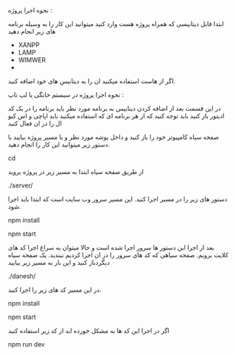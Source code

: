 نحوه اجرا پروژه :

ابتدا فایل دیتابیسی که همراه پروژه هست وارد کنید میتوانید این کار را به وسیله برنامه های زیر انجام دهید
 
 - XANPP
 - LAMP
 - WIMWER
 - 
 اگر از هاست استفاده میکنید ان را به دیتابیس های خود اضافه کنید.

 نحوه اجرا پروژه در سیستم خانگی یا لپ تاپ : 

 در این قسمت بعد از اضافه کردن دینابیس به برنامه مورد نظر باید برنامه را در یک کد ادیتور باز کنید 
 باید توجه کنید که از هر برنامه ای که استفاده میکنید باید اپاچی و اس کیو ال را در ان فعال کنید

 صفحه سیاه کامپیوتر خود را باز کنید و داخل پوشه مورد نظر و یا مسیر پروژه بیایید با دستور زیر میتوانید این کار را انجام دهید.

 cd
 
 از طریق صفحه سیاه ابتدا به  مسیر زیر در پروژه بروید 

 ./server/
 
 دستور های زیر را در مسیر اجرا کنید. این مسیر سرور وب سایت است که ابتدا باید اجرا شود.
 
 npm install
 
 npm start
 

بعد از اجرا این دستور ها سرور اجرا شده است و حالا میتوان به سراغ اجرا کد های کلایت برویم.
صفحه سیاهی که کد های سرور را در ان اجرا کردیم نبندید.
یک صفحه سیاه دیگردباز کنید و این بار به مسیر زیر بیایید

./danesh/

در این مسیر کد های زیر را اجرا کنید.

npm install

npm start 

اگر در اجرا این کد ها به مشکل خورده اید از کد زیر استفاده کنید

npm run dev


